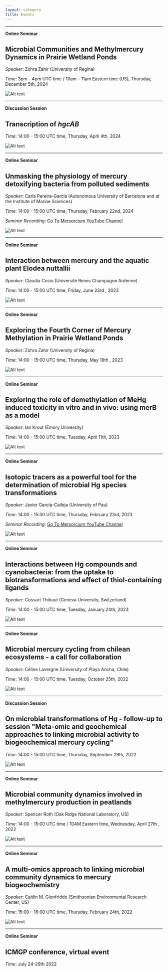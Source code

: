 ```yaml
---
layout: category
title: Events
---
```


---

**Online Seminar**

## Microbial Communities and Methylmercury Dynamics in Prairie Wetland Ponds

*Speaker*: Zohra Zahir (University of Regina)

*Time*: 3pm – 4pm UTC time / 10am – 11am Eastern time (US), Thursday, December 5th, 2024

![Alt text](../posters/20241205-ZohraZahir.jpg "Seminar-20241205-Zohra")

---

**Discussion Session**

## Transcription of *hgcAB*

*Time*: 14:00 - 15:00 UTC time, Thursday, April 4th, 2024

![Alt text](../posters/Poster-DiscussionSession-20240404.jpg "Poster-DiscussionSession-20240404")

---

**Online Seminar**

## Unmasking the physiology of mercury detoxifying bacteria from polluted sediments

*Speaker*: Carla Pereira-García (Autonomous University of Barcelona and at the Institute of Marine Sciences)

*Time*: 14:00 - 15:00 UTC time, Thursday, February 22nd, 2024

*Seminar Recording*: [Go To Mersorcium YouTube Channel](https://www.youtube.com/watch?v=DtQwP5CdAeY&ab_channel=Mersorcium)

![Alt text](../posters/Seminar-20240222-Carla.jpg "Seminar-20240222-Carla")

---

**Online Seminar**

## Interaction between mercury and the aquatic plant Elodea nuttallii

*Speaker*: Claudia Cosio (Université Reims Champagne Ardenne)

*Time*: 14:00 - 15:00 UTC time, Friday, June 23rd , 2023

![Alt text](../posters/Seminar-20230623-Claudia.jpg "Seminar-20230623-Claudia")

---

**Online Seminar**

## Exploring the Fourth Corner of Mercury Methylation in Prairie Wetland Ponds

*Speaker*: Zohra Zahir (University of Regina)

*Time*: 14:00 - 15:00 UTC time, Thursday, May 18th , 2023

![Alt text](../posters/Seminar-20230518-zahir.jpg "Seminar-20230518-zahir")

---

**Online Seminar**

## Exploring the role of demethylation of MeHg induced toxicity in vitro and in vivo: using merB as a model

*Speaker*: Ian Krout (Emory University)

*Time*: 14:00 - 15:00 UTC time, Tuesday, April 11th, 2023

![Alt text](../posters/Seminar-20230411-krout.jpg "Krout-20230411")

---

**Online Seminar**

## Isotopic tracers as a powerful tool for the determination of microbial Hg species transformations

*Speaker*: Javier García-Calleja (University of Pau)

*Time*: 14:00 - 15:00 UTC time, Thursday, February 23rd, 2023

*Seminar Recording*: [Go To Mersorcium YouTube Channel](https://youtu.be/16cejGujTSA)

![Alt text](../posters/20230223-Javier.jpg "Javier-20230223")

---

**Online Seminar**

## Interactions between Hg compounds and cyanobacteria: from the uptake to biotransformations and effect of thiol-containing ligands

*Speaker*: Cossart Thibaut (Geneva University, Switzerland)

*Time*: 14:00 - 15:00 UTC time, Tuesday, January 24th, 2023

![Alt text](../posters/20230124-CossartThibaut.jpg "CossartThibaut-20230124")

---

**Online Seminar** 

## Microbial mercury cycling from chilean ecosystems - a call for collaboration

*Speaker*: Céline Lavergne (University of Playa Ancha, Chile)

*Time*: 14:00 - 15:00 UTC time, Tuesday, October 25th, 2022

![Alt text](../posters/Seminar-20221025-Celine.jpg "Celine-20221025")

---

**Discussion Session** 

## On microbial transformations of Hg - follow-up to session "Meta-omic and geochemical approaches to linking microbial activity to biogeochemical mercury cycling"

*Time*: 14:00 - 15:00 UTC time, Thursday, September 29th, 2022

![Alt text](../posters/29092022-DiscussionSession.jpg "Discussion-20220427")

---

**Online Seminar**

## Microbial community dynamics involved in methylmercury production in peatlands

*Speaker*: Spencer Roth (Oak Ridge National Laboratory, US)

*Time*: 14:00 - 15:00 UTC time / 10AM Eastern time, Wednesday, April 27th , 2022

![Alt text](../posters/20220427-Spencer.jpg "Spencer-20220427")

---

**Online Seminar**

## A multi-omics approach to linking microbial community dynamics to mercury biogeochemistry

*Speaker*: Caitlin M. Gionfriddo (Smithsonian Environmental Research Center, US)

*Time*: 15:00 – 16:00 UTC time, Thursday, February 24th, 2022

![Alt text](../posters/20220224-Caitlin.png "Caitlin-20220224")

---

**Online Seminar**

## ICMGP conference, virtual event

*Time*: July 24-29th 2022
